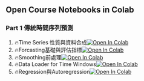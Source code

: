 ## Open Course Notebooks in Colab

### Part 1 傳統時間序列預測
1. 🔥Time Series 性質與資料合成[![Open In Colab](https://colab.research.google.com/assets/colab-badge.svg)](https://colab.research.google.com/github/ShuYuHuang/time-series-rnn/blob/main/TSRNN_Part1/1_Time_Series_Traits.ipynb)
2. 🔥Forcasting基礎與評估指標[![Open In Colab](https://colab.research.google.com/assets/colab-badge.svg)](https://colab.research.google.com/github/ShuYuHuang/time-series-rnn/blob/main/TSRNN_Part1/2_Naive_Forcasting_and_Metrics.ipynb)
3. 🔥Smoothing前處理[![Open In Colab](https://colab.research.google.com/assets/colab-badge.svg)](https://colab.research.google.com/github/ShuYuHuang/time-series-rnn/blob/main/TSRNN_Part1/3_Smoothing.ipynb)
4. 🔥Data Loader for Time Windows[![Open In Colab](https://colab.research.google.com/assets/colab-badge.svg)](https://colab.research.google.com/github/ShuYuHuang/time-series-rnn/blob/main/TSRNN_Part1/4_Time_Windows_Data_Loader.ipynb)
5. 🔥Regression與Autoregression[![Open In Colab](https://colab.research.google.com/assets/colab-badge.svg)](https://colab.research.google.com/github/ShuYuHuang/time-series-rnn/blob/main/TSRNN_Part1/5_Regression&Autoregression.ipynb)
